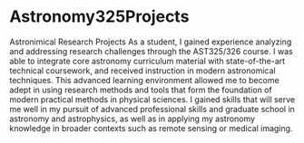 # Astronomy325Projects
Astronimical Research Projects
As a student, I gained experience analyzing and addressing research challenges through the AST325/326 course. I was able to integrate core astronomy curriculum material with state-of-the-art technical coursework, and received instruction in modern astronomical techniques. This advanced learning environment allowed me to become adept in using research methods and tools that form the foundation of modern practical methods in physical sciences. I gained skills that will serve me well in my pursuit of advanced professional skills and graduate school in astronomy and astrophysics, as well as in applying my astronomy knowledge in broader contexts such as remote sensing or medical imaging.
